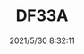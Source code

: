 ﻿---
layout: post 
title: DF33A
tags: HR DF33
categories: housing-terminal
overview: 
series: 
part_number: 0506-1
thumb_img: 
small_img: static/202105/506-20210530.jpg
date: 2021/5/30 8:32:11
---



